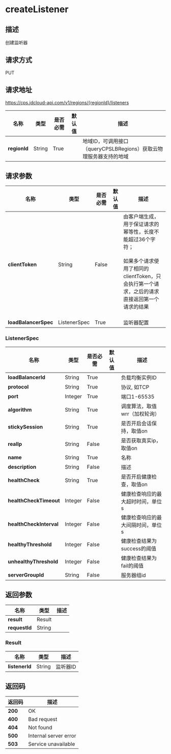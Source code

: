 # createListener


## 描述
创建监听器

## 请求方式
PUT

## 请求地址
https://cps.jdcloud-api.com/v1/regions/{regionId}/listeners

|名称|类型|是否必需|默认值|描述|
|---|---|---|---|---|
|**regionId**|String|True| |地域ID，可调用接口（queryCPSLBRegions）获取云物理服务器支持的地域|

## 请求参数
|名称|类型|是否必需|默认值|描述|
|---|---|---|---|---|
|**clientToken**|String|False| |由客户端生成，用于保证请求的幂等性，长度不能超过36个字符；<br/><br>如果多个请求使用了相同的clientToken，只会执行第一个请求，之后的请求直接返回第一个请求的结果<br/><br>|
|**loadBalancerSpec**|ListenerSpec|True| |监听器配置|

### ListenerSpec
|名称|类型|是否必需|默认值|描述|
|---|---|---|---|---|
|**loadBalancerId**|String|True| |负载均衡实例ID|
|**protocol**|String|True| |协议, 如TCP|
|**port**|Integer|True| |端口1-65535|
|**algorithm**|String|True| |调度算法，取值wrr（加权轮询）|wlc（加权最小连接数）|conhash（源IP）)|
|**stickySession**|String|True| |是否开启会话保持，取值on|off|
|**realIp**|String|False| |是否获取真实ip，取值on|off|
|**name**|String|True| |名称|
|**description**|String|False| |描述|
|**healthCheck**|String|True| |是否开启健康检查，取值on|off|
|**healthCheckTimeout**|Integer|False| |健康检查响应的最大超时时间，单位s|
|**healthCheckInterval**|Integer|False| |健康检查响应的最大间隔时间，单位s|
|**healthyThreshold**|Integer|False| |健康检查结果为success的阈值|
|**unhealthyThreshold**|Integer|False| |健康检查结果为fail的阈值|
|**serverGroupId**|String|False| |服务器组id|

## 返回参数
|名称|类型|描述|
|---|---|---|
|**result**|Result| |
|**requestId**|String| |

### Result
|名称|类型|描述|
|---|---|---|
|**listenerId**|String|监听器ID|

## 返回码
|返回码|描述|
|---|---|
|**200**|OK|
|**400**|Bad request|
|**404**|Not found|
|**500**|Internal server error|
|**503**|Service unavailable|
